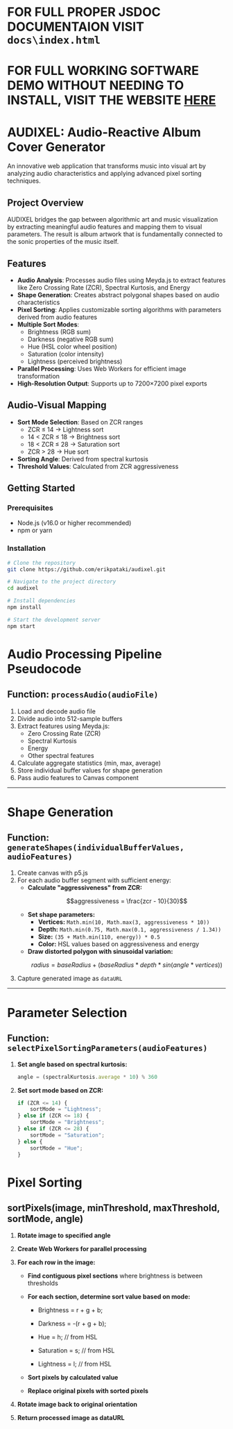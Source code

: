 # FOR FULL PROPER JSDOC DOCUMENTAION VISIT `docs\index.html`

# FOR FULL WORKING SOFTWARE DEMO WITHOUT NEEDING TO INSTALL, VISIT THE WEBSITE [HERE](https://erikpataki.github.io/AUDIXEL/)

# AUDIXEL: Audio-Reactive Album Cover Generator

An innovative web application that transforms music into visual art by analyzing audio characteristics and applying advanced pixel sorting techniques.

## Project Overview

AUDIXEL bridges the gap between algorithmic art and music visualization by extracting meaningful audio features and mapping them to visual parameters. The result is album artwork that is fundamentally connected to the sonic properties of the music itself.

## Features

- **Audio Analysis**: Processes audio files using Meyda.js to extract features like Zero Crossing Rate (ZCR), Spectral Kurtosis, and Energy
- **Shape Generation**: Creates abstract polygonal shapes based on audio characteristics
- **Pixel Sorting**: Applies customizable sorting algorithms with parameters derived from audio features
- **Multiple Sort Modes**: 
  - Brightness (RGB sum)
  - Darkness (negative RGB sum)
  - Hue (HSL color wheel position)
  - Saturation (color intensity)
  - Lightness (perceived brightness)
- **Parallel Processing**: Uses Web Workers for efficient image transformation
- **High-Resolution Output**: Supports up to 7200×7200 pixel exports

## Audio-Visual Mapping

- **Sort Mode Selection**: Based on ZCR ranges
  - ZCR ≤ 14 → Lightness sort
  - 14 < ZCR ≤ 18 → Brightness sort
  - 18 < ZCR ≤ 28 → Saturation sort
  - ZCR > 28 → Hue sort
- **Sorting Angle**: Derived from spectral kurtosis
- **Threshold Values**: Calculated from ZCR aggressiveness


## Getting Started

### Prerequisites

- Node.js (v16.0 or higher recommended)
- npm or yarn

### Installation

```bash
# Clone the repository
git clone https://github.com/erikpataki/audixel.git

# Navigate to the project directory
cd audixel

# Install dependencies
npm install

# Start the development server
npm start
```


# Audio Processing Pipeline Pseudocode

## Function: `processAudio(audioFile)`

1. Load and decode audio file  
2. Divide audio into 512-sample buffers  
3. Extract features using Meyda.js:  
   - Zero Crossing Rate (ZCR)  
   - Spectral Kurtosis  
   - Energy  
   - Other spectral features  
4. Calculate aggregate statistics (min, max, average)  
5. Store individual buffer values for shape generation  
6. Pass audio features to Canvas component  

---

# Shape Generation

## Function: `generateShapes(individualBufferValues, audioFeatures)`

1. Create canvas with p5.js  
2. For each audio buffer segment with sufficient energy:  
   - **Calculate "aggressiveness" from ZCR:**  
     ```math
     aggressiveness = \frac{zcr - 10}{30}
     ```
   - **Set shape parameters:**  
     - **Vertices:** `Math.min(10, Math.max(3, aggressiveness * 10))`  
     - **Depth:** `Math.min(0.75, Math.max(0.1, aggressiveness / 1.34))`  
     - **Size:** `(35 + Math.min(110, energy)) * 0.5`  
     - **Color:** HSL values based on aggressiveness and energy  
   - **Draw distorted polygon with sinusoidal variation:**  
     ```math
     radius = baseRadius + (baseRadius * depth * sin(angle * vertices))
     ```
3. Capture generated image as `dataURL`  

---

# Parameter Selection

## Function: `selectPixelSortingParameters(audioFeatures)`

1. **Set angle based on spectral kurtosis:**  
   ```js
   angle = (spectralKurtosis.average * 10) % 360
2. **Set sort mode based on ZCR:**  
   ```js
   if (ZCR <= 14) {
       sortMode = "Lightness";
   } else if (ZCR <= 18) {
       sortMode = "Brightness";
   } else if (ZCR <= 28) {
       sortMode = "Saturation";
   } else {
       sortMode = "Hue";
   }
Pixel Sorting
=============

sortPixels(image, minThreshold, maxThreshold, sortMode, angle)
--------------------------------------------------------------

1.  **Rotate image to specified angle**
    
2.  **Create Web Workers for parallel processing**
    
3.  **For each row in the image:**
    
    *   **Find contiguous pixel sections** where brightness is between thresholds
        
    *   **For each section, determine sort value based on mode:**
        
        *   Brightness = r + g + b;
            
        *   Darkness = -(r + g + b);
            
        *   Hue = h; // from HSL
            
        *   Saturation = s; // from HSL
            
        *   Lightness = l; // from HSL
            
    *   **Sort pixels by calculated value**
        
    *   **Replace original pixels with sorted pixels**
        
4.  **Rotate image back to original orientation**
    
5.  **Return processed image as dataURL**